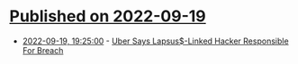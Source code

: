 # [Published on 2022-09-19](index.md)

* [2022-09-19, 19:25:00](https://tech.slashdot.org/story/22/09/19/1925217/uber-says-lapsus-linked-hacker-responsible-for-breach?utm_source=rss1.0mainlinkanon&utm_medium=feed) - [Uber Says Lapsus$-Linked Hacker Responsible For Breach](https://tech.slashdot.org/story/22/09/19/1925217/uber-says-lapsus-linked-hacker-responsible-for-breach?utm_source=rss1.0mainlinkanon&utm_medium=feed)
